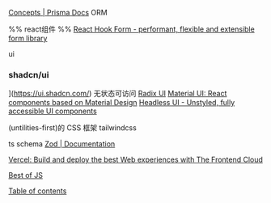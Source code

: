[Concepts | Prisma Docs](https://www.prisma.io/docs/concepts)   ORM 


%% react组件 %%
[React Hook Form - performant, flexible and extensible form library](https://react-hook-form.com/)

ui

### shadcn/ui
](https://ui.shadcn.com/)
无状态可访问
[Radix UI](https://www.radix-ui.com/)
[Material UI: React components based on Material Design](https://mui.com/material-ui/)
[Headless UI - Unstyled, fully accessible UI components](https://headlessui.com/)

(untilities-first)的 CSS 框架 tailwindcss



ts schema
[Zod | Documentation](https://zod.dev/?id=table-of-contents)



[Vercel: Build and deploy the best Web experiences with The Frontend Cloud](https://vercel.com/)

[Best of JS](https://bestofjs.org/)

[Table of contents](https://zod.dev/?id=table-of-contents)